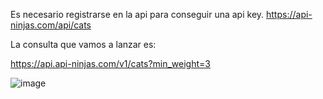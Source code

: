 
Es necesario registrarse en la api para conseguir una api key.  https://api-ninjas.com/api/cats

La consulta que vamos a lanzar es: 

https://api.api-ninjas.com/v1/cats?min_weight=3


![image](https://github.com/nataliainformatica/proyectos/assets/113176659/541df6ad-311d-48fb-b80d-515fcd50c300)
